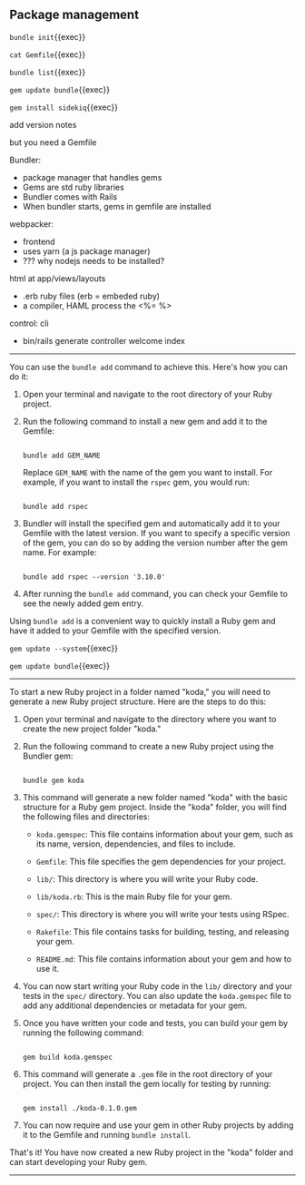 ## Package management

`bundle init`{{exec}}

`cat Gemfile`{{exec}}

`bundle list`{{exec}}

`gem update bundle`{{exec}}

`gem install sidekiq`{{exec}}

add version notes

but you need a Gemfile

Bundler:

- package manager that handles gems
- Gems are std ruby libraries
- Bundler comes with Rails
- When bundler starts, gems in gemfile are installed

webpacker:

- frontend
- uses yarn (a js package manager)
- ??? why nodejs needs to be installed?

html at app/views/layouts
- .erb ruby files (erb = embeded ruby)
- a compiler, HAML process the <%=  %>

control: cli
- bin/rails generate controller welcome index

---

You can use the `bundle add` command to achieve this. Here's how you can do it:



1. Open your terminal and navigate to the root directory of your Ruby project.

2. Run the following command to install a new gem and add it to the Gemfile:

   ```

   bundle add GEM_NAME

   ```

   Replace `GEM_NAME` with the name of the gem you want to install. For example, if you want to install the `rspec` gem, you would run:

   ```

   bundle add rspec

   ```

3. Bundler will install the specified gem and automatically add it to your Gemfile with the latest version. If you want to specify a specific version of the gem, you can do so by adding the version number after the gem name. For example:

   ```

   bundle add rspec --version '3.10.0'

   ```

4. After running the `bundle add` command, you can check your Gemfile to see the newly added gem entry.



Using `bundle add` is a convenient way to quickly install a Ruby gem and have it added to your Gemfile with the specified version. 

`gem update --system`{{exec}}

`gem update bundle`{{exec}}

---

To start a new Ruby project in a folder named "koda," you will need to generate a new Ruby project structure. Here are the steps to do this:



1. Open your terminal and navigate to the directory where you want to create the new project folder "koda."



2. Run the following command to create a new Ruby project using the Bundler gem:

   

   ```

   bundle gem koda

   ```



3. This command will generate a new folder named "koda" with the basic structure for a Ruby gem project. Inside the "koda" folder, you will find the following files and directories:



   - `koda.gemspec`: This file contains information about your gem, such as its name, version, dependencies, and files to include.

   - `Gemfile`: This file specifies the gem dependencies for your project.

   - `lib/`: This directory is where you will write your Ruby code.

   - `lib/koda.rb`: This is the main Ruby file for your gem.

   - `spec/`: This directory is where you will write your tests using RSpec.

   - `Rakefile`: This file contains tasks for building, testing, and releasing your gem.

   - `README.md`: This file contains information about your gem and how to use it.



4. You can now start writing your Ruby code in the `lib/` directory and your tests in the `spec/` directory. You can also update the `koda.gemspec` file to add any additional dependencies or metadata for your gem.



5. Once you have written your code and tests, you can build your gem by running the following command:



   ```

   gem build koda.gemspec

   ```



6. This command will generate a `.gem` file in the root directory of your project. You can then install the gem locally for testing by running:



   ```

   gem install ./koda-0.1.0.gem

   ```



7. You can now require and use your gem in other Ruby projects by adding it to the Gemfile and running `bundle install`.



That's it! You have now created a new Ruby project in the "koda" folder and can start developing your Ruby gem.

---




